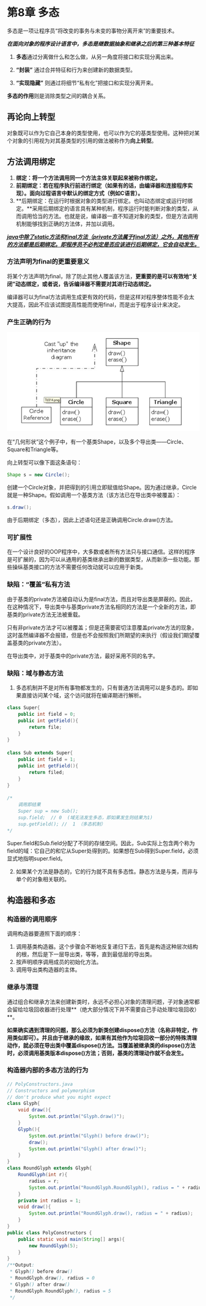 # 第8章 多态

多态是一项让程序员“将改变的事务与未变的事物分离开来”的重要技术。



***在面向对象的程序设计语言中，多态是继数据抽象和继承之后的第三种基本特征***

1. **多态**通过分离做什么和怎么做，从另一角度将接口和实现分离出来。

2. **“封装”** 通过合并特征和行为来创建新的数据类型。

3. **“实现隐藏”** 则通过将细节“私有化”把接口和实现分离开来。

**多态的作用**则是消除类型之间的耦合关系。

## 再论向上转型

对象既可以作为它自己本身的类型使用，也可以作为它的基类型使用。这种把对某个对象的引用视为对其基类型的引用的做法被称作为**向上转型**。

## 方法调用绑定

1. **绑定：将一个方法调用同一个方法主体关联起来被称作绑定。**
2. **前期绑定：若在程序执行前进行绑定（如果有的话，由编译器和连接程序实现）。面向过程语言中默认的绑定方式（例如C语言）。**
3. **后期绑定：在运行时根据对象的类型进行绑定。也叫动态绑定或运行时绑定。**采用后期绑定的语言具有某种机制，程序运行时能判断对象的类型，从而调用恰当的方法。也就是说，编译器一直不知道对象的类型，但是方法调用机制能够找到正确的方法体，并加以调用。

***<u>java中除了static方法和final方法（private方法属于final方法）之外，其他所有的方法都是后期绑定。即程序员不必判定是否应该进行后期绑定，它会自动发生。</u>***

### 方法声明为final的更重要意义

将某个方法声明为final，除了防止其他人覆盖该方法，**更重要的是可以有效地“关闭”动态绑定，或者说，告诉编译器不需要对其进行动态绑定。**

编译器可以为final方法调用生成更有效的代码，但是这样对程序整体性能不会太大提高，因此不应该试图提高性能而使用final，而是出于程序设计来决定。

### 产生正确的行为

![08-Polymorphism01](https://github.com/Zerohhhhhh/thinkinginJavanote/blob/603e6033282df37cb829d0c8b9944463d32bff3a/images/08-Polymorphism01.jpg)



在“几何形状”这个例子中，有一个基类Shape，以及多个导出类——Circle、Square和Triangle等。

向上转型可以像下面这条语句：

```java
Shape s = new Circle();
```

创建一个Circle对象，并把得到的引用立即赋值给Shape。因为通过继承，Circle就是一种Shape。假如调用一个基类方法（该方法已在导出类中被覆盖）：

```java
s.draw();	
```

由于后期绑定（多态），因此上述语句还是正确调用Circle.draw()方法。

### 可扩展性

在一个设计良好的OOP程序中，大多数或者所有方法只与接口通信。这样的程序是可扩展的，因为可以从通用的基类继承出新的数据类型，从而新添一些功能。那些操纵基类接口的方法不需要任何改动就可以应用于新类。

### 缺陷：“覆盖”私有方法

由于基类的private方法被自动认为是final方法，而且对导出类是屏蔽的。因此，在这种情况下，导出类中与基类private方法名相同的方法是一个全新的方法，即基类的private方法无法被重载。

只有非private方法才可以被覆盖；但是还需要密切注意覆盖private方法的现象，这时虽然编译器不会报错，但是也不会按照我们所期望的来执行（假设我们期望覆盖基类的private方法）。

在导出类中，对于基类中的private方法，最好采用不同的名字。

### 缺陷：域与静态方法

1. 多态机制并不是对所有事物都发生的，只有普通方法调用可以是多态的。即如果直接访问某个域，这个访问就将在编译期进行解析。

```java
class Super{
    public int field = 0;
    public int getField(){
        return file;
    }
}

class Sub extends Super{
    public int field = 1;
    public int getField(){
        return filed;
    }
}

/*
	调用即结果
	Super sup = new Sub();
	sup.field;  // 0  (域无法发生多态，即如果发生则结果为1)
	sup.getField(); //	1 （多态机制）
*/

```

Super.field和Sub.field分配了不同的存储空间。因此，Sub实际上包含两个称为field的域：它自己的和它从Super处得到的。如果想在Sub得到Super.field，必须显式地指明super.field。

2. 如果某个方法是静态的，它的行为就不具有多态性。静态方法是与类，而非与单个的对象相关联的。

## 构造器和多态

### 构造器的调用顺序

调用构造器要遵照下面的顺序：

1. 调用基类构造器。这个步骤会不断地反复递归下去，首先是构造这种层次结构的根，然后是下一层导出类，等等，直到最低层的导出类。
2. 按声明顺序调用成员的初始化方法。
3. 调用导出类构造器的主体。

### 继承与清理

通过组合和继承方法来创建新类时，永远不必担心对象的清理问题，子对象通常都会留给垃圾回收器进行处理**（绝大部分情况下并不需要自己手动处理垃圾回收）**。

**如果确实遇到清理的问题，那么必须为新类创建dispose()方法（名称非特定，作用类似即可）。并且由于继承的缘故，如果有其他作为垃圾回收一部分的特殊清理动作，就必须在导出类中覆盖dispose()方法。当覆盖被继承类的dispose()方法时，必须调用基类版本dispose()方法；否则，基类的清理动作就不会发生。**

### 构造器内部的多态方法的行为

```java
// PolyConstructors.java
// Constructors and polymorphism
// don't produce what you might expect
class Glyph{
    void draw(){
        System.out.println("Glyph.draw()");
    }
    Glyph(){
        System.out.println("Glyph() before draw()");
        draw();
        System.out.println("Glyph() after draw()");
    }
}
class RoundGlyph extends Glyph{
    RoundGlyph(int r){
        radius = r;
        System.out.println("RoundGlyph.RoundGlyph(), radius = " + radius);
    }   
    private int radius = 1;
    void draw(){
        System.out.println("RoundGlyph.draw(), radius = " + radius);
    }
}
public class PolyConstructors {
    public static void main(String[] args){
        new RoundGlyph(5);
    }
}
/**Output:
 * Glyph() before draw()
 * RoundGlyph.draw(), radius = 0
 * Glyph() after draw()
 * RoundGlyph.RoundGlyph(), radius = 5
 */
```

